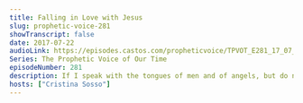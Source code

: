 ```yaml
---
title: Falling in Love with Jesus
slug: prophetic-voice-281
showTranscript: false
date: 2017-07-22
audioLink: https://episodes.castos.com/propheticvoice/TPVOT_E281_17_07_22-23_Falling_in_Love_with_Jesus.mp3
Series: The Prophetic Voice of Our Time
episodeNumber: 281
description: If I speak with the tongues of men and of angels, but do not have love, I have become a noisy gong or a clanging cymbal. If I have the gift of prophecy, and know all mysteries and all knowledge; and if I have all faith, so as to remove mountains, but do not have love, I am nothing. - 1 Cor 13:1-2
hosts: ["Cristina Sosso"]
---
```

